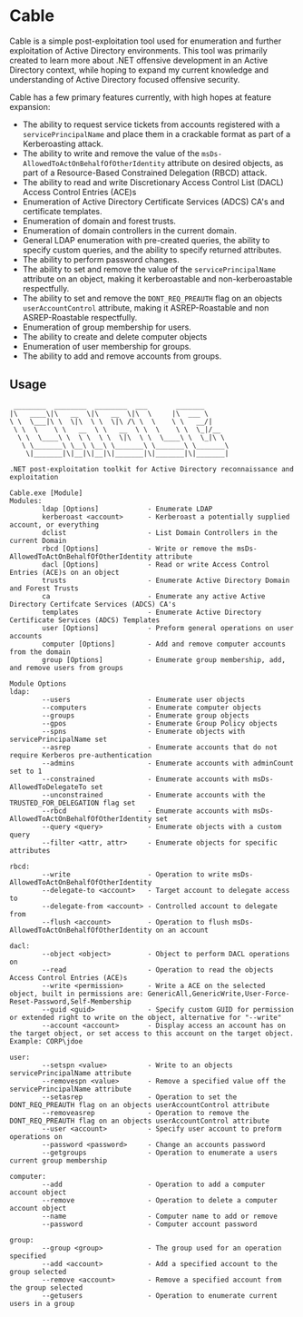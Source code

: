 # Cable
Cable is a simple post-exploitation tool used for enumeration and further exploitation of Active Directory environments. This tool was primarily created to learn more about .NET offensive development in an Active Directory context, while hoping to expand my current knowledge and understanding of Active Directory focused offensive security.

Cable has a few primary features currently, with high hopes at feature expansion: 
- The ability to request service tickets from accounts registered with a `servicePrincipalName` and place them in a crackable format as part of a Kerberoasting attack. 
- The ability to write and remove the value of the `msDs-AllowedToActOnBehalfOfOtherIdentity` attribute on desired objects, as part of a Resource-Based Constrained Delegation (RBCD) attack. 
- The ability to read and write Discretionary Access Control List (DACL) Access Control Entries (ACE)s
- Enumeration of Active Directory Certificate Services (ADCS) CA's and certificate templates.
- Enumeration of domain and forest trusts.
- Enumeration of domain controllers in the current domain.
- General LDAP enumeration with pre-created queries, the ability to specify custom queries, and the ability to specify returned attributes.
- The ability to perform password changes.
- The ability to set and remove the value of the `servicePrincipalName` attribute on an object, making it kerberoastable and non-kerberoastable respectfully.
- The ability to set and remove the `DONT_REQ_PREAUTH` flag on an objects `userAccountControl` attribute, making it ASREP-Roastable and non ASREP-Roastable respectfully.
- Enumeration of group membership for users.
- The ability to create and delete computer objects
- Enumeration of user membership for groups.
- The ability to add and remove accounts from groups.

## Usage
```
 ________  ________  ________  ___       _______
|\   ____\|\   __  \|\   __  \|\  \     |\  ___ \
\ \  \___|\ \  \|\  \ \  \|\ /\ \  \    \ \   __/|
 \ \  \    \ \   __  \ \   __  \ \  \    \ \  \_|/__
  \ \  \____\ \  \ \  \ \  \|\  \ \  \____\ \  \_|\ \
   \ \_______\ \__\ \__\ \_______\ \_______\ \_______\
    \|_______|\|__|\|__|\|_______|\|_______|\|_______|

.NET post-exploitation toolkit for Active Directory reconnaissance and exploitation

Cable.exe [Module]
Modules:
        ldap [Options]            - Enumerate LDAP
        kerberoast <account>      - Kerberoast a potentially supplied account, or everything
        dclist                    - List Domain Controllers in the current Domain
        rbcd [Options]            - Write or remove the msDs-AllowedToActOnBehalfOfOtherIdentity attribute
        dacl [Options]            - Read or write Access Control Entries (ACE)s on an object
        trusts                    - Enumerate Active Directory Domain and Forest Trusts
        ca                        - Enumerate any active Active Directory Certifcate Services (ADCS) CA's
        templates                 - Enumerate Active Directory Certificate Services (ADCS) Templates
        user [Options]            - Preform general operations on user accounts
        computer [Options]        - Add and remove computer accounts from the domain
        group [Options]           - Enumerate group membership, add, and remove users from groups

Module Options
ldap:
        --users                   - Enumerate user objects
        --computers               - Enumerate computer objects
        --groups                  - Enumerate group objects
        --gpos                    - Enumerate Group Policy objects
        --spns                    - Enumerate objects with servicePrincipalName set
        --asrep                   - Enumerate accounts that do not require Kerberos pre-authentication
        --admins                  - Enumerate accounts with adminCount set to 1
        --constrained             - Enumerate accounts with msDs-AllowedToDelegateTo set
        --unconstrained           - Enumerate accounts with the TRUSTED_FOR_DELEGATION flag set
        --rbcd                    - Enumerate accounts with msDs-AllowedToActOnBehalfOfOtherIdentity set
        --query <query>           - Enumerate objects with a custom query
        --filter <attr, attr>     - Enumerate objects for specific attributes

rbcd:
        --write                   - Operation to write msDs-AllowedToActOnBehalfOfOtherIdentity
        --delegate-to <account>   - Target account to delegate access to
        --delegate-from <account> - Controlled account to delegate from
        --flush <account>         - Operation to flush msDs-AllowedToActOnBehalfOfOtherIdentity on an account

dacl:
        --object <object>         - Object to perform DACL operations on
        --read                    - Operation to read the objects Access Control Entries (ACE)s
        --write <permission>      - Write a ACE on the selected object, built in permissions are: GenericAll,GenericWrite,User-Force-Reset-Password,Self-Membership
        --guid <guid>             - Specify custom GUID for permission or extended right to write on the object, alternative for "--write"
        --account <account>       - Display access an account has on the target object, or set access to this account on the target object. Example: CORP\jdoe

user:
        --setspn <value>          - Write to an objects servicePrincipalName attribute
        --removespn <value>       - Remove a specified value off the servicePrincipalName attribute
        --setasrep                - Operation to set the DONT_REQ_PREAUTH flag on an objects userAccountControl attribute
        --removeasrep             - Operation to remove the DONT_REQ_PREAUTH flag on an objects userAccountControl attribute
        --user <account>          - Specify user account to preform operations on
        --password <password>     - Change an accounts password
        --getgroups               - Operation to enumerate a users current group membership

computer:
        --add                     - Operation to add a computer account object
        --remove                  - Operation to delete a computer account object
        --name                    - Computer name to add or remove
        --password                - Computer account password

group:
        --group <group>           - The group used for an operation specified
        --add <account>           - Add a specified account to the group selected
        --remove <account>        - Remove a specified account from the group selected
        --getusers                - Operation to enumerate current users in a group

```


